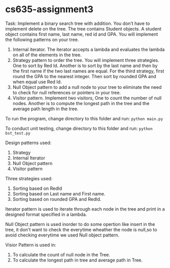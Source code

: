 # cs635-assignment3

Task: Implement a binary search tree with addition. You don’t have to implement delete on the tree. The tree
contains Student objects. A student object contains first name, last name, red id and GPA.
You will implement the following patterns on your tree.

1. Internal iterator. The iterator accepts a lambda and evaluates the lambda on all of the elements in the
   tree.
2. Strategy pattern to order the tree. You will implement three strategies. One to sort by Red Id. Another is
   to sort by the last name and then by the first name if the two last names are equal. For the third strategy,
   first round the GPA to the nearest integer. Then sort by rounded GPA and when equal use Red Id.
3. Null Object pattern to add a null node to your tree to eliminate the need to check for null
   references or pointers in your tree.
4. Visitor pattern. Implement two visitors, One to count the number of null nodes. Another is to
   compute the longest path in the tree and the average path length in the tree.

To run the program, change directory to this folder and run:
`python main.py`

To conduct unit testing, change directory to this folder and run:
`python bst_test.py`

Design patterns used:

1. Strategy
2. Internal Iterator
3. Null Object pattern
4. Visitor pattern

Three strategies used:

1. Sorting based on RedId
2. Sorting based on Last name and First name.
3. Sorting based on rounded GPA and RedId.

Iterator pattern is used to iterate through each node in the tree and print in a designed format specified in a lambda.

Null Object pattern is used inorder to do some opertion like insert in the tree, it don't want to check the everytime wheather the node is null,so to avoid checking everytime we used Null object pattern.

Visior Pattern is used in:

1. To calculate the count of null node in the Tree.
2. To calculate the longest path in tree and average path in Tree.


